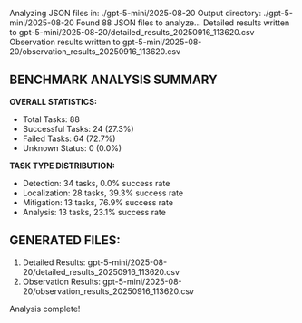 Analyzing JSON files in: ./gpt-5-mini/2025-08-20
Output directory: ./gpt-5-mini/2025-08-20
Found 88 JSON files to analyze...
Detailed results written to gpt-5-mini/2025-08-20/detailed_results_20250916_113620.csv
Observation results written to gpt-5-mini/2025-08-20/observation_results_20250916_113620.csv

## BENCHMARK ANALYSIS SUMMARY

**OVERALL STATISTICS:**
- Total Tasks: 88
- Successful Tasks: 24 (27.3%)
- Failed Tasks: 64 (72.7%)
- Unknown Status: 0 (0.0%)

**TASK TYPE DISTRIBUTION:**
- Detection: 34 tasks, 0.0% success rate
- Localization: 28 tasks, 39.3% success rate
- Mitigation: 13 tasks, 76.9% success rate
- Analysis: 13 tasks, 23.1% success rate


## GENERATED FILES:
1. Detailed Results: gpt-5-mini/2025-08-20/detailed_results_20250916_113620.csv
2. Observation Results: gpt-5-mini/2025-08-20/observation_results_20250916_113620.csv

Analysis complete!
